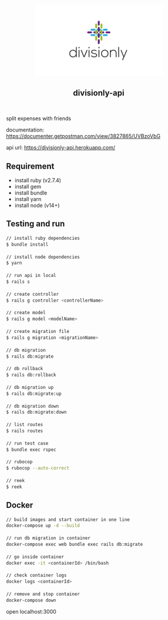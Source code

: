 <p align="center">
  <img width="350px" src="https://github.com/yeukfei02/divisionly-api/blob/main/readme-icon.png?raw=true"><br/>
  <h2 align="center">divisionly-api</h2>
</p>

<p align="center">
  <a href="https://codecov.io/gh/yeukfei02/divisionly-api"><img src="https://codecov.io/gh/yeukfei02/divisionly-api/branch/main/graph/badge.svg?token=CT6XT3J9DM" alt=""></a>
</p>

split expenses with friends

documentation: <https://documenter.getpostman.com/view/3827865/UVBzoVbG>

api url: <https://divisionly-api.herokuapp.com/>

## Requirement

- install ruby (v2.7.4)
- install gem
- install bundle
- install yarn
- install node (v14+)

## Testing and run

```zsh
// install ruby dependencies
$ bundle install

// install node dependencies
$ yarn

// run api in local
$ rails s

// create controller
$ rails g controller <controllerName>

// create model
$ rails g model <modelName>

// create migration file
$ rails g migration <migrationName>

// db migration
$ rails db:migrate

// db rollback
$ rails db:rollback

// db migration up
$ rails db:migrate:up

// db migration down
$ rails db:migrate:down

// list routes
$ rails routes

// run test case
$ bundle exec rspec

// rubocop
$ rubocop --auto-correct

// reek
$ reek
```

## Docker

```zsh
// build images and start container in one line
docker-compose up -d --build

// run db migration in container
docker-compose exec web bundle exec rails db:migrate

// go inside container
docker exec -it <containerId> /bin/bash

// check container logs
docker logs <containerId>

// remove and stop container
docker-compose down
```

open localhost:3000